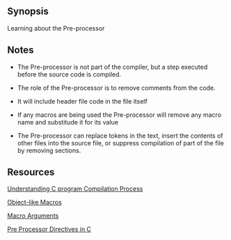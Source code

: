 ## Synopsis
Learning about the Pre-processor

## Notes

+ The Pre-processor is not part of the compiler, but a step executed before the source code is compiled.

+ The role of the Pre-processor is to remove comments from the code.

+ It will include header file code in the file itself

+ If any macros are being used the Pre-processor will remove any macro name and substitude it for its value

+ The Pre-processor can replace tokens in the text, insert the contents of other files into the source file, or suppress compilation of part of the file by removing sections.


## Resources

[Understanding C program Compilation Process](https://www.youtube.com/watch?v=VDslRumKvRA)

[Object-like Macros](https://gcc.gnu.org/onlinedocs/gcc-5.1.0/cpp/Object-like-Macros.html#Object-like-Macros)

[Macro Arguments](https://gcc.gnu.org/onlinedocs/gcc-5.1.0/cpp/Macro-Arguments.html#Macro-Arguments)

[Pre Processor Directives in C](https://www.youtube.com/watch?v=X6HiYbY3Uak)

